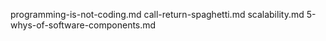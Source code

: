 programming-is-not-coding.md
call-return-spaghetti.md
scalability.md
5-whys-of-software-components.md
